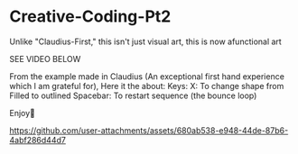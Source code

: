 # Creative-Coding-Pt2

Unlike "Claudius-First," this isn't just visual art, this is now afunctional art

SEE VIDEO BELOW

From the example made in Claudius (An exceptional first hand experience which I am grateful for), Here it the about:
Keys:
X: To change shape from Filled to outlined
Spacebar: To restart sequence (the bounce loop)

Enjoy🚀


https://github.com/user-attachments/assets/680ab538-e948-44de-87b6-4abf286d44d7

